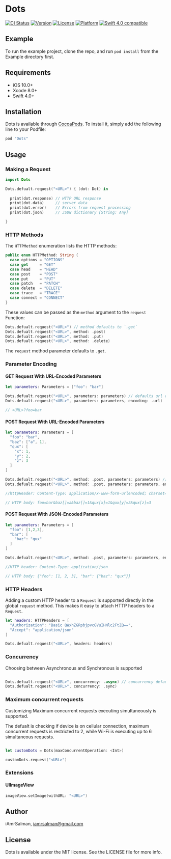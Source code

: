 # Dots

[![CI Status](http://img.shields.io/travis/iAmrSalman/Dots.svg?style=flat)](https://travis-ci.org/iAmrSalman/Dots)
[![Version](https://img.shields.io/cocoapods/v/Dots.svg?style=flat)](http://cocoapods.org/pods/Dots)
[![License](https://img.shields.io/cocoapods/l/Dots.svg?style=flat)](http://cocoapods.org/pods/Dots)
[![Platform](https://img.shields.io/cocoapods/p/Dots.svg?style=flat)](http://cocoapods.org/pods/Dots)
[![Swift 4.0 compatible](https://img.shields.io/badge/Language-Swift4-orange.svg?style=flat)](https://developer.apple.com/swift)

## Example

To run the example project, clone the repo, and run `pod install` from the Example directory first.

## Requirements

- iOS 10.0+
- Xcode 8.0+
- Swift 4.0+

## Installation

Dots is available through [CocoaPods](http://cocoapods.org). To install
it, simply add the following line to your Podfile:

```ruby
pod "Dots"
```

## Usage

### Making a Request

```swift
import Dots

Dots.defualt.request("<URL>") { (dot: Dot) in
    
  print(dot.response) // HTTP URL response
  print(dot.data)     // server data
  print(dot.error)    // Errors from request processing
  print(dot.json)     // JSON dictionary [String: Any]

}
```

### HTTP Methods

The `HTTPMethod` enumeration lists the HTTP methods:

```swift
public enum HTTPMethod: String {
  case options = "OPTIONS"
  case get     = "GET"
  case head    = "HEAD"
  case post    = "POST"
  case put     = "PUT"
  case patch   = "PATCH"
  case delete  = "DELETE"
  case trace   = "TRACE"
  case connect = "CONNECT"
}
```

These values can be passed as the `method` argument to the `request` Function:

```swift
Dots.defualt.request("<URL>") // method defaults to `.get`
Dots.defualt.request("<URL>", method: .post)
Dots.defualt.request("<URL>", method: .put)
Dots.defualt.request("<URL>", method: .delete)
```

The `request` method parameter defaults to `.get`.

### Parameter Encoding

#### GET Request With URL-Encoded Parameters

```swift
let parameters: Parameters = ["foo": "bar"]

Dots.defualt.request("<URL>", parameters: parameters) // defaults url encoding
Dots.defualt.request("<URL>", parameters: parameters, encoding: .url)

// <URL>?foo=bar
```

#### POST Request With URL-Encoded Parameters

```swift
let parameters: Parameters = [
  "foo": "bar",
  "baz": ["a", 1],
  "qux": [
    "x": 1,
    "y": 2,
    "z": 3
  ]
]

Dots.defualt.request("<URL>", method: .post, parameters: parameters) // defaults url encoding
Dots.defualt.request("<URL>", method: .post, parameters: parameters, encoding: .url)

//httpHeader: Content-Type: application/x-www-form-urlencoded; charset=utf-8

// HTTP body: foo=bar&baz[]=a&baz[]=1&qux[x]=1&qux[y]=2&qux[z]=3

```

#### POST Request With JSON-Encoded Parameters

```swift
let parameters: Parameters = [
  "foo": [1,2,3],
  "bar": [
    "baz": "qux"
  ]
]

Dots.defualt.request("<URL>", method: .post, parameters: parameters, encoding: .json)

//HTTP header: Content-Type: application/json

// HTTP body: {"foo": [1, 2, 3], "bar": {"baz": "qux"}}

```

### HTTP Headers

Adding a custom HTTP header to a `Request` is supported directly in the global `request` method. This makes it easy to attach HTTP headers to a `Request`.

```swift
let headers: HTTPHeaders = [
  "Authorization": "Basic QWxhZGRpbjpvcGVuIHNlc2FtZQ==",
  "Accept": "application/json"
]

Dots.defualt.request("<URL>", headers: headers)
```

### Concurrency

Choosing between Asynchronous and Synchronous is supported

```swift

Dots.defualt.request("<URL>", concurrency: .async) // concurrency defaults to `.async`
Dots.defualt.request("<URL>", concurrency: .sync)
```

### Maximum concurrent requests

Customizing Maximum concurrent requests executing simultaneously is supported.

The defualt is checking if device is on cellular connection, maximum concurrent requests is restricted to 2, while Wi-Fi is executing up to 6 simultaneous requests.

```swift

let customDots = Dots(maxConcurrentOperation: <Int>)

customDots.request("<URL>") 
```

### Extensions

#### UIImageView

```swift
imageView.setImage(withURL: "<URL>")
```

## Author

iAmrSalman, iamrsalman@gmail.com

## License

Dots is available under the MIT license. See the LICENSE file for more info.
